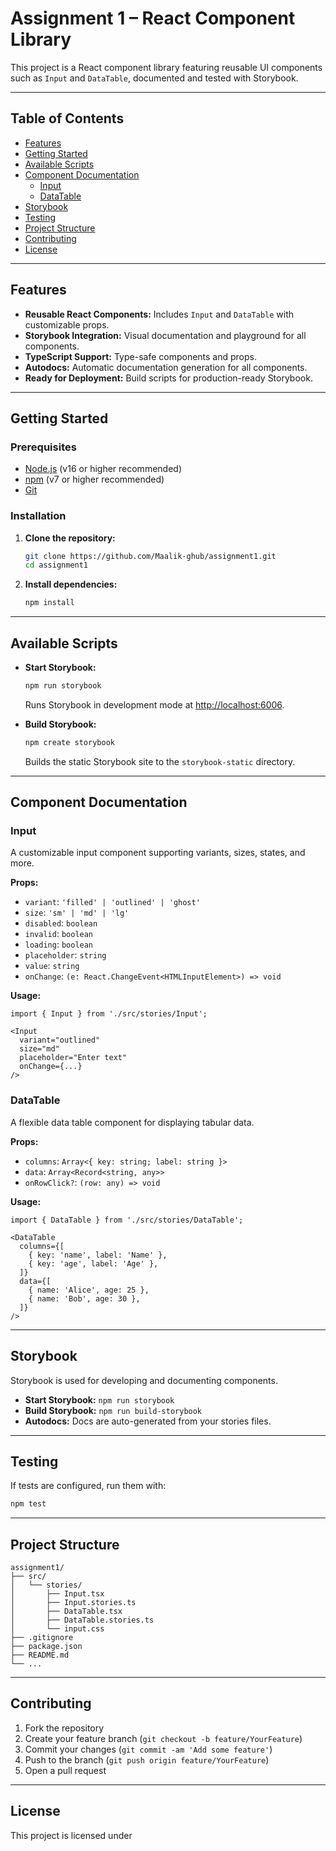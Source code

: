 # Assignment 1 – React Component Library

This project is a React component library featuring reusable UI components such as `Input` and `DataTable`, documented and tested with Storybook.

---

## Table of Contents

- [Features](#features)
- [Getting Started](#getting-started)
- [Available Scripts](#available-scripts)
- [Component Documentation](#component-documentation)
  - [Input](#input)
  - [DataTable](#datatable)
- [Storybook](#storybook)
- [Testing](#testing)
- [Project Structure](#project-structure)
- [Contributing](#contributing)
- [License](#license)

---

## Features

- **Reusable React Components:** Includes `Input` and `DataTable` with customizable props.
- **Storybook Integration:** Visual documentation and playground for all components.
- **TypeScript Support:** Type-safe components and props.
- **Autodocs:** Automatic documentation generation for all components.
- **Ready for Deployment:** Build scripts for production-ready Storybook.

---

## Getting Started

### Prerequisites

- [Node.js](https://nodejs.org/) (v16 or higher recommended)
- [npm](https://www.npmjs.com/) (v7 or higher recommended)
- [Git](https://git-scm.com/)

### Installation

1. **Clone the repository:**
   ```sh
   git clone https://github.com/Maalik-ghub/assignment1.git
   cd assignment1
   ```

2. **Install dependencies:**
   ```sh
   npm install
   ```

---

## Available Scripts

- **Start Storybook:**
  ```sh
  npm run storybook
  ```
  Runs Storybook in development mode at [http://localhost:6006](http://localhost:6006).

- **Build Storybook:**
  ```sh
  npm create storybook
  ```
  Builds the static Storybook site to the `storybook-static` directory.

---

## Component Documentation

### Input

A customizable input component supporting variants, sizes, states, and more.

**Props:**
- `variant`: `'filled' | 'outlined' | 'ghost'`
- `size`: `'sm' | 'md' | 'lg'`
- `disabled`: `boolean`
- `invalid`: `boolean`
- `loading`: `boolean`
- `placeholder`: `string`
- `value`: `string`
- `onChange`: `(e: React.ChangeEvent<HTMLInputElement>) => void`

**Usage:**
```tsx
import { Input } from './src/stories/Input';

<Input
  variant="outlined"
  size="md"
  placeholder="Enter text"
  onChange={...}
/>
```

### DataTable

A flexible data table component for displaying tabular data.

**Props:**
- `columns`: `Array<{ key: string; label: string }>`
- `data`: `Array<Record<string, any>>`
- `onRowClick?`: `(row: any) => void`

**Usage:**
```tsx
import { DataTable } from './src/stories/DataTable';

<DataTable
  columns={[
    { key: 'name', label: 'Name' },
    { key: 'age', label: 'Age' },
  ]}
  data={[
    { name: 'Alice', age: 25 },
    { name: 'Bob', age: 30 },
  ]}
/>
```

---

## Storybook

Storybook is used for developing and documenting components.

- **Start Storybook:** `npm run storybook`
- **Build Storybook:** `npm run build-storybook`
- **Autodocs:** Docs are auto-generated from your stories files.

---

## Testing

If tests are configured, run them with:

```sh
npm test
```

---

## Project Structure

```
assignment1/
├── src/
│   └── stories/
│       ├── Input.tsx
│       ├── Input.stories.ts
│       ├── DataTable.tsx
│       ├── DataTable.stories.ts
│       └── input.css
├── .gitignore
├── package.json
├── README.md
└── ...
```

---

## Contributing

1. Fork the repository
2. Create your feature branch (`git checkout -b feature/YourFeature`)
3. Commit your changes (`git commit -am 'Add some feature'`)
4. Push to the branch (`git push origin feature/YourFeature`)
5. Open a pull request

---

## License

This project is licensed under
